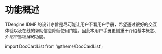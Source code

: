 # 功能概述

TDengine IDMP 的设计宗旨是尽可能让用户不看用户手册，希望通过很好的交互体验以及在线的帮助信息降低使用门槛。因此本用户手册更侧重于介绍基本概念、介绍不易理解的功能。

import DocCardList from '@theme/DocCardList';

<DocCardList />
